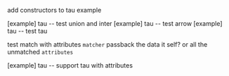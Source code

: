 add constructors to tau example

[example] tau -- test union and inter
[example] tau -- test arrow
[example] tau -- test tau

test match with attributes
`matcher` passback the data it self? or all the unmatched `attributes`

[example] tau -- support tau with attributes
